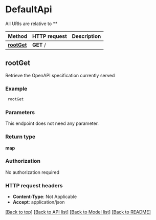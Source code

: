 # DefaultApi

All URIs are relative to **

Method | HTTP request | Description
------------- | ------------- | -------------
[**rootGet**](DefaultApi.md#rootGet) | **GET** / | 



## rootGet



Retrieve the OpenAPI specification currently served

### Example

```bash
 rootGet
```

### Parameters

This endpoint does not need any parameter.

### Return type

**map**

### Authorization

No authorization required

### HTTP request headers

- **Content-Type**: Not Applicable
- **Accept**: application/json

[[Back to top]](#) [[Back to API list]](../README.md#documentation-for-api-endpoints) [[Back to Model list]](../README.md#documentation-for-models) [[Back to README]](../README.md)

